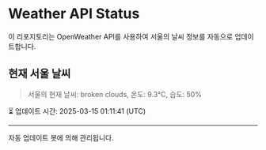 
# Weather API Status

이 리포지토리는 OpenWeather API를 사용하여 서울의 날씨 정보를 자동으로 업데이트합니다.

## 현재 서울 날씨
> 서울의 현재 날씨: broken clouds, 온도: 9.3°C, 습도: 50%

⏳ 업데이트 시간: 2025-03-15 01:11:41 (UTC)

---
자동 업데이트 봇에 의해 관리됩니다.
